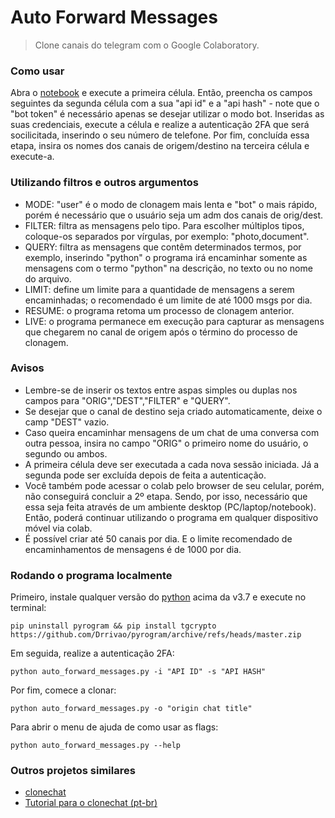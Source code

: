 # Auto Forward Messages

> Clone canais do telegram com o Google Colaboratory.

### Como usar

Abra o [notebook](https://colab.research.google.com/github/Drrivao/Clonechat-Telegram-Colab/blob/main/Auto_Forward_Messages.ipynb) e execute a primeira célula. Então, preencha os campos seguintes da segunda célula com a sua "api id" e a "api hash" - note que o "bot token" é necessário apenas se desejar utilizar o modo bot. Inseridas as suas credenciais, execute a célula e realize a autenticação 2FA que será socilicitada, inserindo o seu número de telefone. Por fim, concluída essa etapa, insira os nomes dos canais de origem/destino na terceira célula e execute-a.

### Utilizando filtros e outros argumentos

- MODE: "user" é o modo de clonagem mais lenta e "bot" o mais rápido, porém é necessário que o usuário seja um adm dos canais de orig/dest.
- FILTER: filtra as mensagens pelo tipo. Para escolher múltiplos tipos, coloque-os separados por vírgulas, por exemplo: "photo,document".
- QUERY: filtra as mensagens que contêm determinados termos, por exemplo, inserindo "python" o programa irá encaminhar somente as mensagens com o termo "python" na descrição, no texto ou no nome do arquivo.
- LIMIT: define um limite para a quantidade de mensagens a serem encaminhadas; o recomendado é um limite de até 1000 msgs por dia.
- RESUME: o programa retoma um processo de clonagem anterior.
- LIVE: o programa permanece em execução para capturar as mensagens que chegarem no canal de origem após o término do processo de clonagem.

### Avisos

- Lembre-se de inserir os textos entre aspas simples ou duplas nos campos para "ORIG","DEST","FILTER" e "QUERY".
- Se desejar que o canal de destino seja criado automaticamente, deixe o camp "DEST" vazio.
- Caso queira encaminhar mensagens de um chat de uma conversa com outra pessoa, insira no campo "ORIG" o primeiro nome do usuário, o segundo ou ambos.
- A primeira célula deve ser executada a cada nova sessão iniciada. Já a segunda pode ser excluída depois de feita a autenticação.
- Você também pode acessar o colab pelo browser de seu celular, porém, não conseguirá concluir a 2º etapa. Sendo, por isso, necessário que essa seja feita através de um ambiente desktop (PC/laptop/notebook). Então, poderá continuar utilizando o programa em qualquer dispositivo móvel via colab.
- É possível criar até 50 canais por dia. E o limite recomendado de encaminhamentos de mensagens é de 1000 por dia.

### Rodando o programa localmente

Primeiro, instale qualquer versão do [python](https://www.python.org/downloads/) acima da v3.7 e execute no terminal:

```
pip uninstall pyrogram && pip install tgcrypto https://github.com/Drrivao/pyrogram/archive/refs/heads/master.zip
```

Em seguida, realize a autenticação 2FA:

```
python auto_forward_messages.py -i "API ID" -s "API HASH"
```

Por fim, comece a clonar:

```
python auto_forward_messages.py -o "origin chat title"
```

Para abrir o menu de ajuda de como usar as flags:

```
python auto_forward_messages.py --help
```

### Outros projetos similares

- [clonechat](https://github.com/apenasrr/clonechat)
- [Tutorial para o clonechat (pt-br)](https://upolar.github.io/clonechats-docs/)